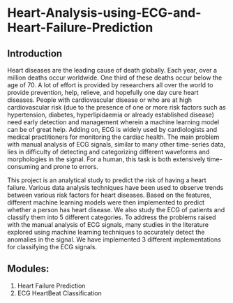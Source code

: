 # Heart-Analysis-using-ECG-and-Heart-Failure-Prediction

## Introduction
Heart diseases are the leading cause of death globally. Each year, over a million deaths occur worldwide. One third of these deaths occur below the age of 70.  A lot of effort is provided by researchers all over the world to provide prevention, help, relieve, and hopefully one day cure heart diseases. 
People with cardiovascular disease or who are at high cardiovascular risk (due to the presence of one or more risk factors such as hypertension, diabetes, hyperlipidaemia or already established disease) need early detection and management wherein a machine learning model can be of great help.
Adding on, ECG is widely used by cardiologists and medical practitioners for monitoring the cardiac health. The main problem with manual analysis of ECG signals, similar to many other time-series data, lies in difficulty of detecting and categorizing different waveforms and morphologies in the signal. For a human, this task is both extensively time-consuming and prone to errors. 


This project is an analytical study to predict the risk of having a heart failure. Various data analysis techniques have been used to observe trends between various risk factors for heart diseases. Based on the features, different machine learning models were then implemented to predict whether a person has heart disease.
We also study the ECG of patients and classify them into 5 different categories. To address the problems raised with the manual analysis of ECG signals, many studies in the literature explored using machine learning techniques to accurately detect the anomalies in the signal. We have implemented 3 different implementations for classifying the ECG signals. 

## Modules:
1. Heart Failure Prediction
2. ECG HeartBeat Classification 



